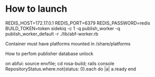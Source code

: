 # How to launch

REDIS_HOST=172.17.0.1 REDIS_PORT=6379 REDIS_PASSWORD=redis BUILD_TOKEN=token sidekiq -c 1 -q publish_worker -q publish_worker_default -r ./lib/abf-worker.rb

Container must have platforms mounted in /share/platforms


How to perfom publisher database unlock

on abfui:
source envfile; cd rosa-build; rails console RepositoryStatus.where.not(status: 0).each do |a| a.ready end
